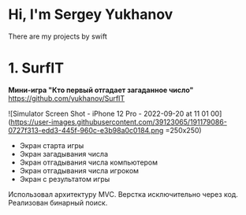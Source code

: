 # Hi, I'm Sergey Yukhanov
There are my projects by swift

# 1. SurfIT
**Мини-игра "Кто первый отгадает загаданное число"**
<https://github.com/yukhanov/SurfIT>

![Simulator Screen Shot - iPhone 12 Pro - 2022-09-20 at 11 01 00](https://user-images.githubusercontent.com/39123065/191179086-0727f313-edd3-445f-960c-e3b98a0c0184.png =250x250)  

- Экран старта игры
- Экран загадывания числа
- Экран отгадывания числа компьютером
- Экран отгадывания числа игроком
- Экран с результатом игры

Использовал архитектуру MVC.
Верстка исключительно через код.
Реализован бинарный поиск.

